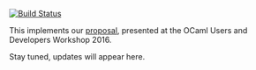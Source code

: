 [![Build Status](https://travis-ci.org/hannesm/conex.svg?branch=master)](https://travis-ci.org/hannesm/conex)

This implements our [proposal](https://github.com/hannesm/conex-paper/raw/master/paper.pdf), presented at the OCaml Users and Developers Workshop 2016.

Stay tuned, updates will appear here.
